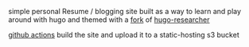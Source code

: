 simple personal Resume / blogging site
built as a way to learn and play around with hugo
and themed with a [fork](https://github.com/crawdaddie/hugo-researcher) of [hugo-researcher](https://github.com/ojroques/hugo-researcher)

[github actions](.github/workflows/main.yml) build the site and upload it to a static-hosting s3 bucket
